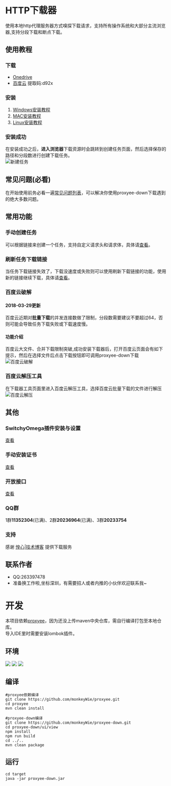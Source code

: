 # HTTP下载器
使用本地http代理服务器方式嗅探下载请求，支持所有操作系统和大部分主流浏览器,支持分段下载和断点下载。
## 使用教程
### 下载
- [Onedrive](https://imhx-my.sharepoint.com/:f:/g/personal/pd_imhx_onmicrosoft_com/EnPrybHS3rVFuy_HdcP7RLoBLfmkrhLWhCJxAzmUoogLpw?e=4vRDW2)
- [百度云](https://pan.baidu.com/s/1fgBnWJ0gl6ZkneGkVDIEfQ) 提取码:d92x
### 安装
1. [Windows安装教程](https://github.com/monkeyWie/proxyee-down/blob/master/.guide/windows/read.md)
2. [MAC安装教程](https://github.com/monkeyWie/proxyee-down/blob/master/.guide/mac/read.md)
3. [Linux安装教程](https://github.com/monkeyWie/proxyee-down/blob/master/.guide/linux/read.md)
### 安装成功
在安装成功之后，**进入浏览器**下载资源时会跳转到创建任务页面，然后选择保存的路径和分段数进行创建下载任务。    
![新建任务](https://github.com/monkeyWie/proxyee-down/raw/master/.guide/common/new-task.png)
## 常见问题(**必看**)
在开始使用前务必看一遍[常见问题列表](https://github.com/monkeyWie/proxyee-down/blob/master/.guide/FAQ.md)，可以解决你使用proxyee-down下载遇到的绝大多数问题。
## 常用功能
### 手动创建任务
可以根据链接来创建一个任务，支持自定义请求头和请求体，具体请[查看](https://github.com/monkeyWie/proxyee-down/blob/master/.guide/common/create/read.md)。
### 刷新任务下载链接
当任务下载链接失效了，下载没速度或失败则可以使用刷新下载链接的功能，使用新的链接继续下载，具体请[查看](https://github.com/monkeyWie/proxyee-down/blob/master/.guide/common/refresh/read.md)。
### 百度云破解
#### 2018-03-29更新  
百度云近期对**批量下载**的并发连接数做了限制，分段数需要建议不要超过64，否则可能会导致任务下载失败或下载速度慢。
#### 功能介绍
百度云大文件、合并下载限制突破,成功安装下载器后，打开百度云页面会有如下提示，然后在选择文件后点击下载按钮即可调用proxyee-down下载    
![百度云破解](https://github.com/monkeyWie/proxyee-down/raw/master/.guide/common/bdy-hook.png)
### 百度云解压工具
在下载器工具页面里进入百度云解压工具，选择百度云批量下载的文件进行解压  
![百度云解压](https://github.com/monkeyWie/proxyee-down/raw/master/.guide/common/bdy-unzip.png)
## 其他
### SwitchyOmega插件安装与设置
[查看](https://github.com/monkeyWie/proxyee-down/blob/master/.guide/common/switchy/read.md)
### 手动安装证书
[查看](https://github.com/monkeyWie/proxyee-down/blob/master/.guide/common/ca/read.md)
### 开放接口
[查看](https://github.com/monkeyWie/proxyee-down/blob/master/.guide/common/api/read.md)
### QQ群
1群**11352304**(已满)、2群**20236964**(已满)、3群**20233754**
### 支持
感谢 [惶心|技术博客](https://tech.hxco.de) 提供下载服务
## 联系作者
- QQ:263397478
- 准备换工作啦,坐标深圳，有需要招人或者内推的小伙伴欢迎联系我~
# 开发
本项目依赖[proxyee](https://github.com/monkeyWie/proxyee)，因为还没上传maven中央仓库，需自行编译打包至本地仓库。  
导入IDE里时需要安装lombok插件。
## 环境
  ![](https://img.shields.io/badge/JAVA-1.8%2B-brightgreen.svg) ![](https://img.shields.io/badge/maven-3.0%2B-brightgreen.svg) ![](https://img.shields.io/badge/node.js-8.0%2B-brightgreen.svg)
## 编译
```
#proxyee依赖编译
git clone https://github.com/monkeyWie/proxyee.git
cd proxyee
mvn clean install

#proxyee-down编译
git clone https://github.com/monkeyWie/proxyee-down.git
cd proxyee-down/ui/view
npm install
npm run build
cd ../..
mvn clean package
```
## 运行
```
cd target
java -jar proxyee-down.jar
```